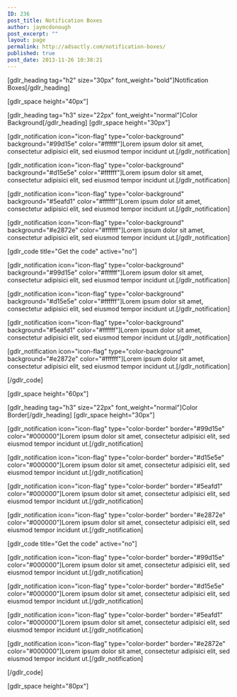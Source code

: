 ```yaml
---
ID: 236
post_title: Notification Boxes
author: jaymcdonough
post_excerpt: ""
layout: page
permalink: http://adsactly.com/notification-boxes/
published: true
post_date: 2013-11-26 10:38:21
---
```

[gdlr_heading tag="h2" size="30px" font_weight="bold"]Notification Boxes[/gdlr_heading]

[gdlr_space height="40px"]

[gdlr_heading tag="h3" size="22px" font_weight="normal"]Color Background[/gdlr_heading]
[gdlr_space height="30px"]

[gdlr_notification icon="icon-flag" type="color-background" background="#99d15e" color="#ffffff"]Lorem ipsum dolor sit amet, consectetur adipisici elit, sed eiusmod tempor incidunt ut.[/gdlr_notification]

[gdlr_notification icon="icon-flag" type="color-background" background="#d15e5e" color="#ffffff"]Lorem ipsum dolor sit amet, consectetur adipisici elit, sed eiusmod tempor incidunt ut.[/gdlr_notification]

[gdlr_notification icon="icon-flag" type="color-background" background="#5eafd1" color="#ffffff"]Lorem ipsum dolor sit amet, consectetur adipisici elit, sed eiusmod tempor incidunt ut.[/gdlr_notification]

[gdlr_notification icon="icon-flag" type="color-background" background="#e2872e" color="#ffffff"]Lorem ipsum dolor sit amet, consectetur adipisici elit, sed eiusmod tempor incidunt ut.[/gdlr_notification]

[gdlr_code title="Get the code" active="no"]

[gdlr_notification icon="icon-flag" type="color-background" background="#99d15e" color="#ffffff"]Lorem ipsum dolor sit amet, consectetur adipisici elit, sed eiusmod tempor incidunt ut.[/gdlr_notification]

[gdlr_notification icon="icon-flag" type="color-background" background="#d15e5e" color="#ffffff"]Lorem ipsum dolor sit amet, consectetur adipisici elit, sed eiusmod tempor incidunt ut.[/gdlr_notification]

[gdlr_notification icon="icon-flag" type="color-background" background="#5eafd1" color="#ffffff"]Lorem ipsum dolor sit amet, consectetur adipisici elit, sed eiusmod tempor incidunt ut.[/gdlr_notification]

[gdlr_notification icon="icon-flag" type="color-background" background="#e2872e" color="#ffffff"]Lorem ipsum dolor sit amet, consectetur adipisici elit, sed eiusmod tempor incidunt ut.[/gdlr_notification]

[/gdlr_code]

[gdlr_space height="60px"]

[gdlr_heading tag="h3" size="22px" font_weight="normal"]Color Border[/gdlr_heading]
[gdlr_space height="30px"]

[gdlr_notification icon="icon-flag" type="color-border" border="#99d15e" color="#000000"]Lorem ipsum dolor sit amet, consectetur adipisici elit, sed eiusmod tempor incidunt ut.[/gdlr_notification]

[gdlr_notification icon="icon-flag" type="color-border" border="#d15e5e" color="#000000"]Lorem ipsum dolor sit amet, consectetur adipisici elit, sed eiusmod tempor incidunt ut.[/gdlr_notification]

[gdlr_notification icon="icon-flag" type="color-border" border="#5eafd1" color="#000000"]Lorem ipsum dolor sit amet, consectetur adipisici elit, sed eiusmod tempor incidunt ut.[/gdlr_notification]

[gdlr_notification icon="icon-flag" type="color-border" border="#e2872e" color="#000000"]Lorem ipsum dolor sit amet, consectetur adipisici elit, sed eiusmod tempor incidunt ut.[/gdlr_notification]

[gdlr_code title="Get the code" active="no"]

[gdlr_notification icon="icon-flag" type="color-border" border="#99d15e" color="#000000"]Lorem ipsum dolor sit amet, consectetur adipisici elit, sed eiusmod tempor incidunt ut.[/gdlr_notification]

[gdlr_notification icon="icon-flag" type="color-border" border="#d15e5e" color="#000000"]Lorem ipsum dolor sit amet, consectetur adipisici elit, sed eiusmod tempor incidunt ut.[/gdlr_notification]

[gdlr_notification icon="icon-flag" type="color-border" border="#5eafd1" color="#000000"]Lorem ipsum dolor sit amet, consectetur adipisici elit, sed eiusmod tempor incidunt ut.[/gdlr_notification]

[gdlr_notification icon="icon-flag" type="color-border" border="#e2872e" color="#000000"]Lorem ipsum dolor sit amet, consectetur adipisici elit, sed eiusmod tempor incidunt ut.[/gdlr_notification]

[/gdlr_code]

[gdlr_space height="80px"]